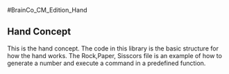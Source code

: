 #BrainCo_CM_Edition_Hand

## Hand Concept
This is the hand concept. The code in this library is the basic structure for how the hand works. The Rock,Paper, Sisscors file is an example of how to generate a number and execute a command in a predefined function. 
